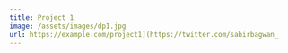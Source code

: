 ```yaml
---
title: Project 1
image: /assets/images/dp1.jpg
url: https://example.com/project1](https://twitter.com/sabirbagwan_
---
```

